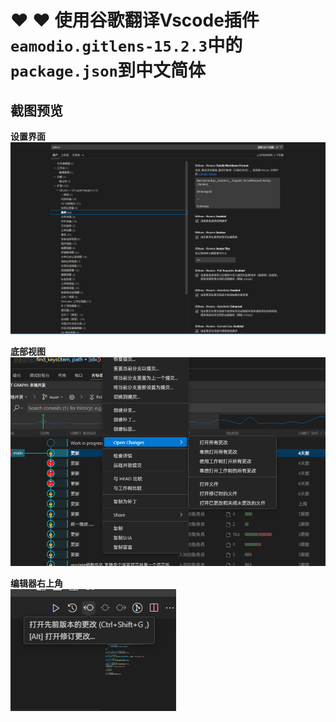 # ❤️ :heart: 使用谷歌翻译Vscode插件`eamodio.gitlens-15.2.3`中的`package.json`到中文简体

##  截图预览
**设置界面**<br>
![](3.png)

**底部视图**<br>
![](1.png)

**编辑器右上角**<br>
![](2.png)
